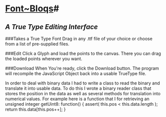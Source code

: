 # [Font~Bloqs](http://font-bloqs.herokuapp.com/)#

## *A True Type Editing Interface*

###Takes a True Type Font
Drag in any .ttf file of your choice or choose from a list of pre-supplied files.

###Edit
Click a Glyph and load the points to the canvas. There you can drag the loaded points wherever you want.

###Download
When You're ready, click the Download button. The program will recompile the JavaScript Object back into a usable TrueType file.

In order to deal with binary data I had to write a class to read the binary and translate it into usable data. To do this I wrote a binary reader class that stores the position in the data as well as several methods for translation into numerical values. For example here is a function that I for retrieving an unsigned integer
  getUint8: function() {
      assert( this.pos < this.data.length );
      return this.data[this.pos++];
  }
